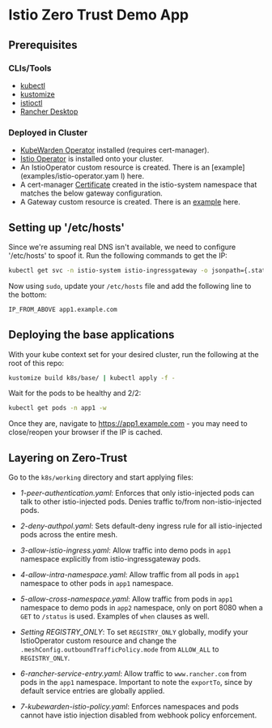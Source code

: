 # Istio Zero Trust Demo App

## Prerequisites

### CLIs/Tools

* [kubectl](https://kubernetes.io/docs/tasks/tools/)
* [kustomize](https://kubectl.docs.kubernetes.io/installation/kustomize/)
* [istioctl](https://istio.io/latest/docs/reference/commands/istioctl/)
* [Rancher Desktop](https://docs.rancherdesktop.io/getting-started/installation)

### Deployed in Cluster

* [KubeWarden Operator](https://docs.kubewarden.io/quick-start) installed (requires cert-manager).
* [Istio Operator](https://istio.io/latest/docs/setup/install/operator/) is installed onto your cluster.
* An IstioOperator custom resource is created. There is an [example](examples/istio-operator.yam l) here.
* A cert-manager [Certificate](https://cert-manager.io/docs/usage/) created in the istio-system namespace that matches the below gateway configuration.
* A Gateway custom resource is created. There is an [example](examples/gateway.yaml) here.

## Setting up '/etc/hosts'

Since we're assuming real DNS isn't available, we need to configure '/etc/hosts' to spoof it. Run the following commands to get the IP:

```bash
kubectl get svc -n istio-system istio-ingressgateway -o jsonpath={.status.loadBalancer.ingress[0].ip}
```

Now using `sudo`, update your `/etc/hosts` file and add the following line to the bottom:
```bash
IP_FROM_ABOVE app1.example.com
```

## Deploying the base applications

With your kube context set for your desired cluster, run the following at the root of this repo:

```bash
kustomize build k8s/base/ | kubectl apply -f -
```

Wait for the pods to be healthy and 2/2:

```bash
kubectl get pods -n app1 -w
```

Once they are, navigate to https://app1.example.com - you may need to close/reopen your browser if the IP is cached.

## Layering on Zero-Trust

Go to the `k8s/working` directory and start applying files:

* *1-peer-authentication.yaml*: Enforces that only istio-injected pods can talk to other istio-injected pods. Denies traffic to/from non-istio-injected pods.

* *2-deny-authpol.yaml*: Sets default-deny ingress rule for all istio-injected pods across the entire mesh.

* *3-allow-istio-ingress.yaml*: Allow traffic into demo pods in `app1` namespace explicitly from istio-ingressgateway pods.

* *4-allow-intra-namespace.yaml*: Allow traffic from all pods in `app1` namespace to other pods in `app1` namespace.

* *5-allow-cross-namespace.yaml*: Allow traffic from pods in `app1` namespace to demo pods in `app2` namespace, only on port 8080 when a `GET` to `/status` is used. Examples of `when` clauses as well.

* *Setting REGISTRY_ONLY*: To set `REGISTRY_ONLY` globally, modify your IstioOperator custom resource and change the `.meshConfig.outboundTrafficPolicy.mode` from `ALLOW_ALL` to `REGISTRY_ONLY`.

* *6-rancher-service-entry.yaml*: Allow traffic to `www.rancher.com` from pods in the `app1` namespace. Important to note the `exportTo`, since by default service entries are globally applied.

* *7-kubewarden-istio-policy.yaml*: Enforces namespaces and pods cannot have istio injection disabled from webhook policy enforcement.


